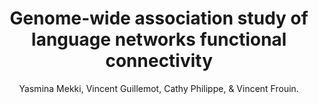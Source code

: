 ---
author: Yasmina Mekki, Vincent Guillemot, Cathy Philippe, & Vincent Frouin.
title: Genome-wide association study of language networks functional connectivity
year: 2020
type: inproceedings
booktitle: Organization for Human Brain Mapping (Procs of)
team: yes
---